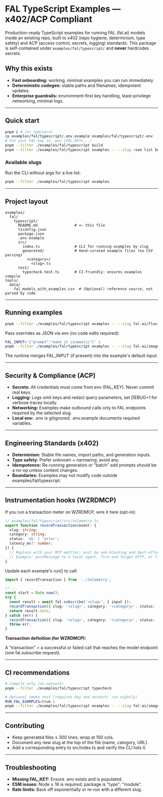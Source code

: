 # FAL TypeScript Examples — x402/ACP Compliant

Production-ready TypeScript examples for running FAL (fal.ai) models inside an existing repo, built to x402 (repo hygiene, determinism, type safety) and ACP (access control, secrets, logging) standards.
This package is self-contained under `examples/fal/typescript/` and **never** hardcodes secrets.

## Why this exists
- **Fast onboarding:** working, minimal examples you can run immediately.
- **Deterministic codegen:** stable paths and filenames; idempotent updates.
- **Enterprise guardrails:** environment-first key handling, least-privilege networking, minimal logs.

---

## Quick start
```bash
pnpm i # (or npm/yarn)
cp examples/fal/typescript/.env.example examples/fal/typescript/.env
# Put your FAL key in .env (FAL_KEY=...)
pnpm --filter ./examples/fal/typescript build
pnpm --filter ./examples/fal/typescript examples -- --slug <see list below>
```

### Available slugs
Run the CLI without args for a live list:

```bash
pnpm --filter ./examples/fal/typescript examples
```

---

## Project layout

```
examples/
  fal/
    typescript/
      README.md                 # <— this file
      tsconfig.json
      package.json
      .env.example
      src/
        index.ts                # CLI for running examples by slug
        generated/              # Hand-curated example files (no CSV parsing)
          <category>/
            <slug>.ts
      test/
        typecheck.test.ts       # CI-friendly: ensures examples compile
tools/
  data/
    fal_models_with_examples.csv  # (Optional) reference source, not parsed by code
```

---

## Running examples

```bash
pnpm --filter ./examples/fal/typescript examples -- --slug fal-ai/flux-pro/kontext
```

Pass overrides as JSON via env (no code edits required):

```bash
FAL_INPUT='{"prompt":"make it cinematic"}' \
pnpm --filter ./examples/fal/typescript examples -- --slug fal-ai/imagen4
```

The runtime merges FAL_INPUT (if present) into the example's default input.

---

## Security & Compliance (ACP)
- **Secrets:** All credentials must come from env (FAL_KEY). Never commit real keys.
- **Logging:** Logs omit keys and redact query parameters; set DEBUG=1 for verbose traces locally.
- **Networking:** Examples make outbound calls only to FAL endpoints required by the selected slug.
- **Local env:** .env is gitignored; .env.example documents required variables.

---

## Engineering Standards (x402)
- **Determinism:** Stable file names, import paths, and generation inputs.
- **Type safety:** Prefer unknown + narrowing; avoid any.
- **Idempotence:** Re-running generation or "batch" add prompts should be a no-op unless content changes.
- **Boundaries:** Examples may not modify code outside examples/fal/typescript.

---

## Instrumentation hooks (WZRDMCP)

If you run a transaction meter on WZRDMCP, wire it here (opt-in):

```typescript
// examples/fal/typescript/src/telemetry.ts
export function recordTransaction(event: {
  slug: string;
  category: string;
  status: 'ok' | 'error';
  latency_ms?: number;
}) {
  // Replace with your MCP emitter; must be non-blocking and best-effort.
  // Example: postMessage to a local agent, fire-and-forget HTTP, or file append in CI.
}
```

Update each example's run() to call:

```typescript
import { recordTransaction } from '../telemetry';

// ...
const start = Date.now();
try {
  const result = await fal.subscribe('<slug>', { input });
  recordTransaction({ slug: '<slug>', category: '<category>', status: 'ok', latency_ms: Date.now()-start });
  return result.data;
} catch (err) {
  recordTransaction({ slug: '<slug>', category: '<category>', status: 'error', latency_ms: Date.now()-start });
  throw err;
}
```

**Transaction definition (for WZRDMCP):**

A "transaction" = a successful or failed call that reaches the model endpoint (one fal.subscribe request).

---

## CI recommendations

```bash
# Compile only (no network)
pnpm --filter ./examples/fal/typescript typecheck

# Optional smoke test (requires key and network; run nightly)
RUN_FAL_EXAMPLES=true \
pnpm --filter ./examples/fal/typescript examples -- --slug fal-ai/imagen4
```

---

## Contributing
- Keep generated files ≤ 300 lines; wrap at 100 cols.
- Document any new slug at the top of the file (name, category, URL).
- Add a corresponding entry to src/index.ts and verify the CLI lists it.

---

## Troubleshooting
- **Missing FAL_KEY:** Ensure .env exists and is populated.
- **ESM issues:** Node ≥ 18 is required; package is "type": "module".
- **Rate limits:** Back off exponentially or re-run with a different slug.
